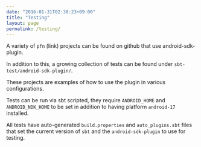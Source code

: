 ```yaml
---
date: "2016-01-31T02:38:23+09:00"
title: "Testing"
layout: page
permalink: /testing/
---
```



A variety of `pfn` (link) projects can be found on github that use android-sdk-plugin.

In addition to this, a growing collection of tests can be found under `sbt-test/android-sdk-plugin/`.

These projects are examples of how to use the plugin in various configurations.

Tests can be run via sbt scripted, they require `ANDROID_HOME` and `ANDROID_NDK_HOME` to be set in addition to having platform `android-17` installed.

All tests have auto-generated `build.properties` and `auto_plugins.sbt` files that set the current version of `sbt` and the `android-sdk-plugin` to use for testing.
